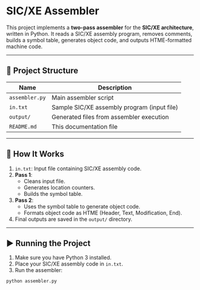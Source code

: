 # SIC/XE Assembler

This project implements a **two-pass assembler** for the **SIC/XE architecture**, written in Python. It reads a SIC/XE assembly program, removes comments, builds a symbol table, generates object code, and outputs HTME-formatted machine code.

---

## 📁 Project Structure


| Name          | Description |
|---------------|-------------|
| `assembler.py`| Main assembler script |
| `in.txt`      | Sample SIC/XE assembly program (input file) |
| `output/`     | Generated files from assembler execution |
| `README.md`   | This documentation file |


---

## 🚀 How It Works

1. `in.txt`: Input file containing SIC/XE assembly code.
2. **Pass 1**:
   - Cleans input file.
   - Generates location counters.
   - Builds the symbol table.
3. **Pass 2**:
   - Uses the symbol table to generate object code.
   - Formats object code as HTME (Header, Text, Modification, End).
4. Final outputs are saved in the `output/` directory.

---

## ▶️ Running the Project

1. Make sure you have Python 3 installed.
2. Place your SIC/XE assembly code in `in.txt`.
3. Run the assembler:

```bash
python assembler.py
